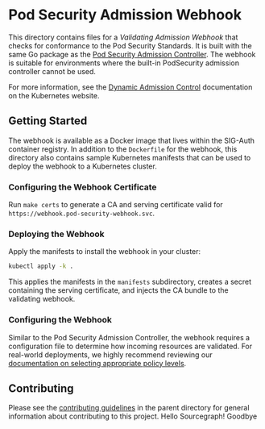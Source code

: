 # Pod Security Admission Webhook

This directory contains files for a _Validating Admission Webhook_ that checks for conformance to the Pod Security Standards. It is built with the same Go package as the [Pod Security Admission Controller](https://kubernetes.io/docs/concepts/security/pod-security-admission/). The webhook is suitable for environments where the built-in PodSecurity admission controller cannot be used.

For more information, see the [Dynamic Admission Control](https://kubernetes.io/docs/reference/access-authn-authz/extensible-admission-controllers/) documentation on the Kubernetes website.

## Getting Started

The webhook is available as a Docker image that lives within the SIG-Auth container registry. In addition to the `Dockerfile` for the webhook, this directory also contains sample Kubernetes manifests that can be used to deploy the webhook to a Kubernetes cluster.

### Configuring the Webhook Certificate

Run `make certs` to generate a CA and serving certificate valid for `https://webhook.pod-security-webhook.svc`.

### Deploying the Webhook

Apply the manifests to install the webhook in your cluster:

```bash
kubectl apply -k .
```

This applies the manifests in the `manifests` subdirectory,
creates a secret containing the serving certificate,
and injects the CA bundle to the validating webhook.

### Configuring the Webhook

Similar to the Pod Security Admission Controller, the webhook requires a configuration file to determine how incoming resources are validated. For real-world deployments, we highly recommend reviewing our [documentation on selecting appropriate policy levels](https://kubernetes.io/docs/tasks/configure-pod-container/migrate-from-psp/#steps).

## Contributing

Please see the [contributing guidelines](../CONTRIBUTING.md) in the parent directory for general information about contributing to this project.
Hello Sourcegraph!
Goodbye
